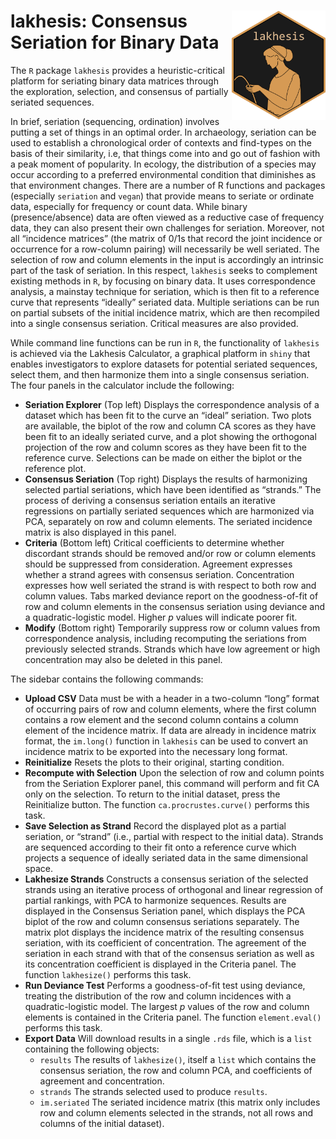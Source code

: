 
<!-- README.md is generated from README.Rmd. Please edit that file -->

# <img src="man/figures/logo.png" align="right" width="150px"/> lakhesis: Consensus Seriation for Binary Data

<!-- badges: start -->
<!-- badges: end -->

The `R` package `lakhesis` provides a heuristic-critical platform for
seriating binary data matrices through the exploration, selection, and
consensus of partially seriated sequences.

In brief, seriation (sequencing, ordination) involves putting a set of
things in an optimal order. In archaeology, seriation can be used to
establish a chronological order of contexts and find-types on the basis
of their similarity, i.e, that things come into and go out of fashion
with a peak moment of popularity. In ecology, the distribution of a
species may occur according to a preferred environmental condition that
diminishes as that environment changes. There are a number of R
functions and packages (especially `seriation` and `vegan`) that provide
means to seriate or ordinate data, especially for frequency or count
data. While binary (presence/absence) data are often viewed as a
reductive case of frequency data, they can also present their own
challenges for seriation. Moreover, not all “incidence matrices” (the
matrix of 0/1s that record the joint incidence or occurrence for a
row-column pairing) will necessarily be well seriated. The selection of
row and column elements in the input is accordingly an intrinsic part of
the task of seriation. In this respect, `lakhesis` seeks to complement
existing methods in `R`, by focusing on binary data. It uses
correspondence analysis, a mainstay technique for seriation, which is
then fit to a reference curve that represents “ideally” seriated data.
Multiple seriations can be run on partial subsets of the initial
incidence matrix, which are then recompiled into a single consensus
seriation. Critical measures are also provided.

While command line functions can be run in `R`, the functionality of
`lakhesis` is achieved via the Lakhesis Calculator, a graphical platform
in `shiny` that enables investigators to explore datasets for potential
seriated sequences, select them, and then harmonize them into a single
consensus seriation. The four panels in the calculator include the
following:

- **Seriation Explorer** (Top left) Displays the correspondence analysis
  of a dataset which has been fit to the curve an “ideal” seriation. Two
  plots are available, the biplot of the row and column CA scores as
  they have been fit to an ideally seriated curve, and a plot showing
  the orthogonal projection of the row and column scores as they have
  been fit to the reference curve. Selections can be made on either the
  biplot or the reference plot.
- **Consensus Seriation** (Top right) Displays the results of
  harmonizing selected partial seriations, which have been identified as
  “strands.” The process of deriving a consensus seriation entails an
  iterative regressions on partially seriated sequences which are
  harmonized via PCA, separately on row and column elements. The
  seriated incidence matrix is also displayed in this panel.
- **Criteria** (Bottom left) Critical coefficients to determine whether
  discordant strands should be removed and/or row or column elements
  should be suppressed from consideration. Agreement expresses whether a
  strand agrees with consensus seriation. Concentration expresses how
  well seriated the strand is with respect to both row and column
  values. Tabs marked deviance report on the goodness-of-fit of row and
  column elements in the consensus seriation using deviance and a
  quadratic-logistic model. Higher $p$ values will indicate poorer fit.
- **Modify** (Bottom right) Temporarily suppress row or column values
  from correspondence analysis, including recomputing the seriations
  from previously selected strands. Strands which have low agreement or
  high concentration may also be deleted in this panel.

The sidebar contains the following commands:

- **Upload CSV** Data must be with a header in a two-column “long”
  format of occurring pairs of row and column elements, where the first
  column contains a row element and the second column contains a column
  element of the incidence matrix. If data are already in incidence
  matrix format, the `im.long()` function in `lakhesis` can be used to
  convert an incidence matrix to be exported into the necessary long
  format.
- **Reinitialize** Resets the plots to their original, starting
  condition.
- **Recompute with Selection** Upon the selection of row and column
  points from the Seriation Explorer panel, this command will perform
  and fit CA only on the selection. To return to the initial dataset,
  press the Reinitialize button. The function `ca.procrustes.curve()`
  performs this task.
- **Save Selection as Strand** Record the displayed plot as a partial
  seriation, or “strand” (i.e., partial with respect to the initial
  data). Strands are sequenced according to their fit onto a reference
  curve which projects a sequence of ideally seriated data in the same
  dimensional space.
- **Lakhesize Strands** Constructs a consensus seriation of the selected
  strands using an iterative process of orthogonal and linear regression
  of partial rankings, with PCA to harmonize sequences. Results are
  displayed in the Consensus Seriation panel, which displays the PCA
  biplot of the row and column consensus seriations separately. The
  matrix plot displays the incidence matrix of the resulting consensus
  seriation, with its coefficient of concentration. The agreement of the
  seriation in each strand with that of the consensus seriation as well
  as its concentration coefficient is displayed in the Criteria panel.
  The function `lakhesize()` performs this task.
- **Run Deviance Test** Performs a goodness-of-fit test using deviance,
  treating the distribution of the row and column incidences with a
  quadratic-logistic model. The largest $p$ values of the row and column
  elements is contained in the Criteria panel. The function
  `element.eval()` performs this task.
- **Export Data** Will download results in a single `.rds` file, which
  is a `list` containing the following objects:
  - `results` The results of `lakhesize()`, itself a `list` which
    contains the consensus seriation, the row and column PCA, and
    coefficients of agreement and concentration.
  - `strands` The strands selected used to produce `results`.
  - `im.seriated` The seriated incidence matrix (this matrix only
    includes row and column elements selected in the strands, not all
    rows and columns of the initial dataset).
